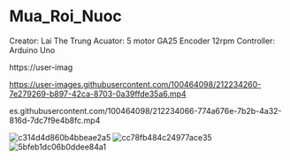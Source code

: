 # Mua_Roi_Nuoc
Creator: Lai The Trung
Acuator: 5 motor  GA25 Encoder 12rpm
Controller: Arduino Uno


https://user-imag

https://user-images.githubusercontent.com/100464098/212234260-7e279269-b897-42ca-8703-0a39ffde35a6.mp4

es.githubusercontent.com/100464098/212234066-774a676e-7b2b-4a32-816d-7dc7f9e4b8fc.mp4

![c314d4d860b4bbeae2a5](https://user-images.githubusercontent.com/100464098/212234102-7ad8ba88-7c49-4f65-8fd8-83c184a4a27a.jpg)
![cc78fb484c24977ace35](https://user-images.githubusercontent.com/100464098/212234112-2b16045f-7444-4c29-a2fd-024942cd5487.jpg)
![5bfeb1dc06b0ddee84a1](https://user-images.githubusercontent.com/100464098/212234322-3e86cd50-562c-4a4d-aa8d-da4ceb8ab319.jpg)
